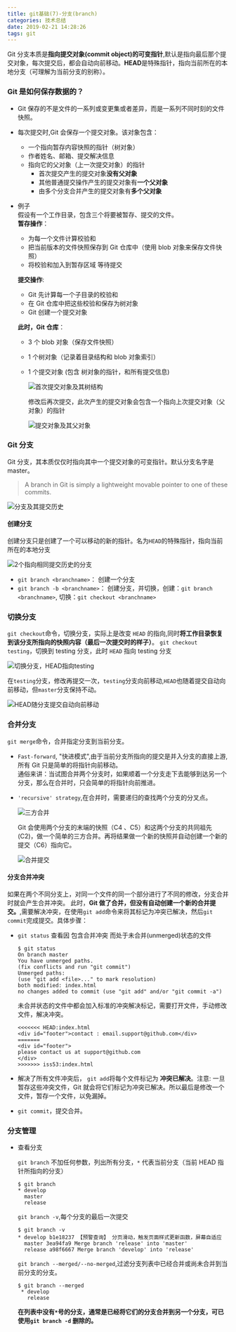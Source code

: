 ```yaml
---
title: git基础(7)-分支(branch)
categories: 技术总结
date: 2019-02-21 14:28:26
tags: git
---
```


Git 分支本质是**指向提交对象(commit object)的可变指针**,默认是指向最后那个提交对象，每次提交后，都会自动向前移动。**HEAD**是特殊指针，指向当前所在的本地分支（可理解为当前分支的别称）。

### Git 是如何保存数据的？

- Git 保存的不是文件的一系列或变更集或者差异，而是一系列不同时刻的文件快照。
- 每次提交时,Git 会保存一个提交对象。该对象包含：

  - 一个指向暂存内容快照的指针（树对象）
  - 作者姓名、邮箱、提交解决信息
  - 指向它的父对象（上一次提交对象）的指针
    - 首次提交产生的提交对象**没有父对象**
    - 其他普通提交操作产生的提交对象有**一个父对象**
    - 由多个分支合并产生的提交对象有**多个父对象**

- 例子  
   假设有一个工作目录，包含三个将要被暂存、提交的文件。  
   **暂存操作**：

  - 为每一个文件计算校验和
  - 把当前版本的文件快照保存到 Git 仓库中（使用 blob 对象来保存文件快照）
  - 将校验和加入到暂存区域 等待提交

  **提交操作**:

  - Git 先计算每一个子目录的校验和
  - 在 Git 仓库中把这些校验和保存为树对象
  - Git 创建一个提交对象

  **此时，Git 仓库**：

  - 3 个 blob 对象（保存文件快照）
  - 1 个树对象（记录着目录结构和 blob 对象索引）
  - 1 个提交对象 (包含 树对象的指针，和所有提交信息)

    ![首次提交对象及其树结构](/image/first_commit.png)

    修改后再次提交，此次产生的提交对象会包含一个指向上次提交对象（父对象）的指针

    ![提交对象及其父对象](/image/anther_commit.png)

### Git 分支

Git 分支，其本质仅仅时指向其中一个提交对象的可变指针。默认分支名字是 master。

> A branch in Git is simply a lightweight movable pointer to one of these commits.

![分支及其提交历史](/image/branch.png)

#### 创建分支

创建分支只是创建了一个可以移动的新的指针。名为`HEAD`的特殊指针，指向当前所在的本地分支

![2个指向相同提交历史的分支](/image/headOnMaster.png)

- `git branch <branchname>`： 创建一个分支
- `git branch -b <branchname>`： 创建分支，并切换，创建：`git branch <branchname>`, 切换：`git checkout <branchname>`

### 切换分支

`git checkout`命令，切换分支，实际上是改变 `HEAD` 的指向,同时**将工作目录恢复到该分支所指向的快照内容（最后一次提交时的样子）**。
`git checkout testing`，切换到 testing 分支，此时 `HEAD` 指向 testing 分支

![切换分支，HEAD指向testing](/image/headOntesting.png)

在`testing`分支，修改再提交一次，`testing`分支向前移动,`HEAD`也随着提交自动向前移动，但`master`分支保持不动。

![HEAD随分支提交自动向前移动](/image/moveBranch.png)

### 合并分支

`git merge`命令，合并指定分支到当前分支。

- `Fast-forward`, "快进模式",由于当前分支所指向的提交是并入分支的直接上游,所有 Git 只是简单的将指针向前移动。  
   通俗来讲：当试图合并两个分支时，如果顺着一个分支走下去能够到达另一个分支，那么在合并时，只会简单的将指针向前推进。
- `'recursive' strategy`,在合并时，需要递归的查找两个分支的分叉点。

  ![三方合并](/image/megre.png)

  Git 会使用两个分支的末端的快照（C4 、C5）和这两个分支的共同祖先(C2)，做一个简单的三方合并。再将结果做一个新的快照并自动创建一个新的提交（C6）指向它。

  ![合并提交](/image/megreAndCommit.png)

#### 分支合并冲突

如果在两个不同分支上，对同一个文件的同一个部分进行了不同的修改，分支合并时就会产生合并冲突。 此时，**Git 做了合并，但没有自动创建一个新的合并提交。**,需要解决冲突，在使用`git add`命令来将其标记为冲突已解决，然后`git commit`完成提交。具体步骤：

- `git status` 查看因 包含合并冲突 而处于未合并(unmerged)状态的文件

  ```shell
  $ git status
  On branch master
  You have unmerged paths.
  (fix conflicts and run "git commit")
  Unmerged paths:
  (use "git add <file>..." to mark resolution)
  both modified: index.html
  no changes added to commit (use "git add" and/or "git commit -a")

  ```

  未合并状态的文件中都会加入标准的冲突解决标记，需要打开文件，手动修改文件，解决冲突。

  ```
  <<<<<<< HEAD:index.html
  <div id="footer">contact : email.support@github.com</div>
  =======
  <div id="footer">
  please contact us at support@github.com
  </div>
  >>>>>>> iss53:index.html
  ```

- 解决了所有文件冲突后， `git add`将每个文件标记为 **冲突已解决**。注意: 一旦暂存这些冲突文件，Git 就会将它们标记为冲突已解决。所以最后是修改一个文件，暂存一个文件，以免漏掉。
- `git commit`，提交合并。

### 分支管理

- 查看分支

  `git branch` 不加任何参数，列出所有分支，`*` 代表当前分支（当前 HEAD 指针所指向的分支）

  ```shell
  $ git branch
  * develop
    master
    release
  ```

  `git branch -v`,每个分支的最后一次提交

  ```shell
  $ git branch -v
  * develop b1e18237 【预警查询】 分页滑动，触发页面样式更新函数，屏幕自适应
    master 3ea94fa9 Merge branch 'release' into 'master'
    release a98f6667 Merge branch 'develop' into 'release'
  ```

  `git branch --merged/--no-merged`,过滤分支列表中已经合并或尚未合并到当前分支的分支。

  ```shell
  $ git branch --merged
   * develop
     release
  ```

  **在列表中没有`*`号的分支，通常是已经将它们的分支合并到另一个分支，可已使用`git branch -d` 删除的。**
